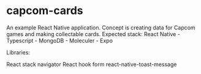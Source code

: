 # capcom-cards

An example React Native application. Concept is creating data for Capcom games and making collectable cards.
Expected stack: React Native - Typescript - MongoDB - Moleculer - Expo

Libraries:

React stack navigator
React hook form
react-native-toast-message
